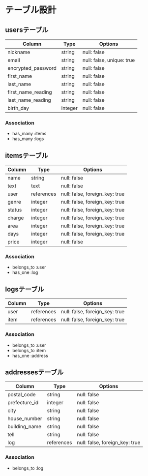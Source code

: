# テーブル設計

## usersテーブル

|  Column            |  Type   |  Options                  |
|--------------------|---------|-------------------------- |
| nickname           | string  | null: false               |
| email              | string  | null: false, unique: true |
| encrypted_password | string  | null: false               |
| first_name         | string  | null: false               |
| last_name          | string  | null: false               |
| first_name_reading | string  | null: false               |
| last_name_reading  | string  | null: false               |
| birth_day          | integer | null: false               |


### Association
- has_many :items
- has_many :logs

## itemsテーブル

|  Column   |   Type     |  Options                       |
|-----------|------------|--------------------------------|
| name      | string     | null: false                    |
| text      | text       | null: false                    |
| user      | references | null: false, foreign_key: true |
| genre     | integer    | null: false, foreign_key: true |
| status    | integer    | null: false, foreign_key: true |
| charge    | integer    | null: false, foreign_key: true |
| area      | integer    | null: false, foreign_key: true |
| days      | integer    | null: false, foreign_key: true |
| price     | integer    | null: false                    |

### Association
- belongs_to :user
- has_one    :log

## logsテーブル

|  Column   |   Type     |  Options                       |
|-----------|------------|--------------------------------|
| user      | references | null: false, foreign_key: true |
| item      | references | null: false, foreign_key: true |

### Association
- belongs_to :user
- belongs_to :item
- has_one    :address

## addressesテーブル

|  Column       |  Type      |  Options                       |
|---------------|------------|--------------------------------|
| postal_code   | string     | null: false                    |
| prefecture_id | integer    | null: false                    |
| city          | string     | null: false                    |
| house_number  | string     | null: false                    |
| building_name | string     | null: false                    |
| tell          | string     | null: false                    |
| log           | references | null: false, foreign_key: true |

### Association
- belongs_to :log